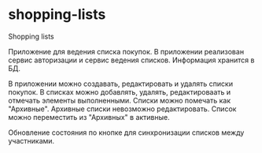 # shopping-lists
Shopping lists

Приложение для ведения списка покупок.
В приложении реализован сервис авторизации и сервис ведения списков.
Информация хранится в БД.

В приложении можно создавать, редактировать и удалять списки покупок.
В списках можно добавлять, удалять, редактироваать и отмечать элементы выполненными.
Списки можно помечать как "Архивные". Архивные списки невозможно редактировать.
Список можно переместить из "Архивных" в активные.

Обновление состояния по кнопке для синхронизации списков между участниками.
